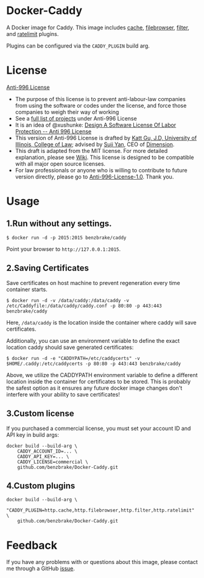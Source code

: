 # Docker-Caddy
A Docker image for Caddy. This image includes [cache](https://caddyserver.com/docs/http.cache "cache"), [filebrowser](https://caddyserver.com/docs/http.filebrowser "filebrowser"), [filter](https://caddyserver.com/docs/http.filter "filter"), and [ratelimit](https://caddyserver.com/docs/http.ratelimit "ratelimit") plugins.

Plugins can be configured via the `CADDY_PLUGIN` build arg.

# License
[Anti-996 License](LICENSE)

 - The purpose of this license is to prevent anti-labour-law companies from using the software or codes under the license, and force those companies to weigh their way of working
 - See a [full list of projects](awesomelist/projects.md) under Anti-996 License
 - It is an idea of @xushunke: [Design A Software License Of Labor Protection -- Anti 996 License](https://github.com/996icu/996.ICU/pull/15642)
 - This version of Anti-996 License is drafted by [Katt Gu, J.D, University of Illinois, College of Law](https://scholar.google.com.sg/citations?user=PTcpQwcAAAAJ&hl=en&oi=ao); advised by [Suji Yan](https://www.linkedin.com/in/tedkoyan/), CEO of [Dimension](https://www.dimension.im).  
 - This draft is adapted from the MIT license. For more detailed explanation, please see [Wiki](https://github.com/kattgu7/996-License-Draft/wiki). This license is designed to be compatible with all major open source licenses.  
 - For law professionals or anyone who is willing to contribute to future version directly, please go to [Anti-996-License-1.0](https://github.com/kattgu7/996-License-Draft). Thank you.
 

# Usage
## 1.Run without any settings.
```
$ docker run -d -p 2015:2015 benzbrake/caddy
```
Point your browser to `http://127.0.0.1:2015`.
## 2.Saving Certificates
Save certificates on host machine to prevent regeneration every time container starts.
```
$ docker run -d -v /data/caddy:/data/caddy -v /etc/Caddyfile:/data/caddy/caddy.conf -p 80:80 -p 443:443 benzbrake/caddy
```
Here, `/data/caddy` is the location inside the container where caddy will save certificates.

Additionally, you can use an environment variable to define the exact location caddy should save generated certificates:
```
$ docker run -d -e "CADDYPATH=/etc/caddycerts" -v $HOME/.caddy:/etc/caddycerts -p 80:80 -p 443:443 benzbrake/caddy
```
Above, we utilize the CADDYPATH environment variable to define a different location inside the container for certificates to be stored. This is probably the safest option as it ensures any future docker image changes don't interfere with your ability to save certificates!
## 3.Custom license
If you purchased a commercial license, you must set your account ID and API key in build args:
```
docker build --build-arg \
    CADDY_ACCOUNT_ID=... \
    CADDY_API_KEY=... \
    CADDY_LICENSE=commercial \
    github.com/benzbrake/Docker-Caddy.git
```
## 4.Custom plugins
```
docker build --build-arg \
    "CADDY_PLUGIN=http.cache,http.filebrowser,http.filter,http.ratelimit" \
    github.com/benzbrake/Docker-Caddy.git
```

# Feedback
If you have any problems with or questions about this image, please contact me through a GitHub [issue](https://github.com/benzBrake/Docker-Caddy/issues "issue").

